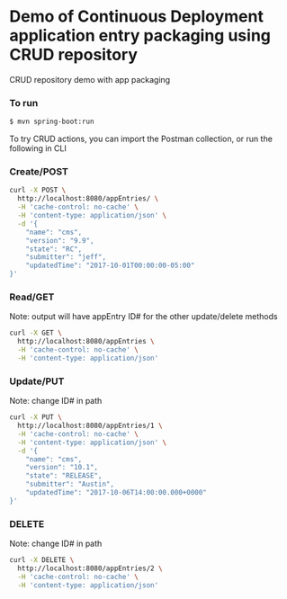 # Demo of Continuous Deployment application entry packaging using CRUD repository
CRUD repository demo with app packaging

### To run

```sh
$ mvn spring-boot:run
```

To try CRUD actions, you can import the Postman collection, or run the following in CLI

### Create/POST
```sh
curl -X POST \
  http://localhost:8080/appEntries/ \
  -H 'cache-control: no-cache' \
  -H 'content-type: application/json' \
  -d '{
	"name": "cms",
	"version": "9.9",
	"state": "RC",
	"submitter": "jeff",
	"updatedTime": "2017-10-01T00:00:00-05:00"
}'
```

### Read/GET
Note: output will have appEntry ID# for the other update/delete methods
```sh
curl -X GET \
  http://localhost:8080/appEntries \
  -H 'cache-control: no-cache' \
  -H 'content-type: application/json'
```

### Update/PUT
Note: change ID# in path
```sh
curl -X PUT \
  http://localhost:8080/appEntries/1 \
  -H 'cache-control: no-cache' \
  -H 'content-type: application/json' \
  -d '{
	"name": "cms",
	"version": "10.1",
	"state": "RELEASE",
	"submitter": "Austin",
	"updatedTime": "2017-10-06T14:00:00.000+0000"
}'
```

### DELETE
Note: change ID# in path
```sh
curl -X DELETE \
  http://localhost:8080/appEntries/2 \
  -H 'cache-control: no-cache' \
  -H 'content-type: application/json'
```
